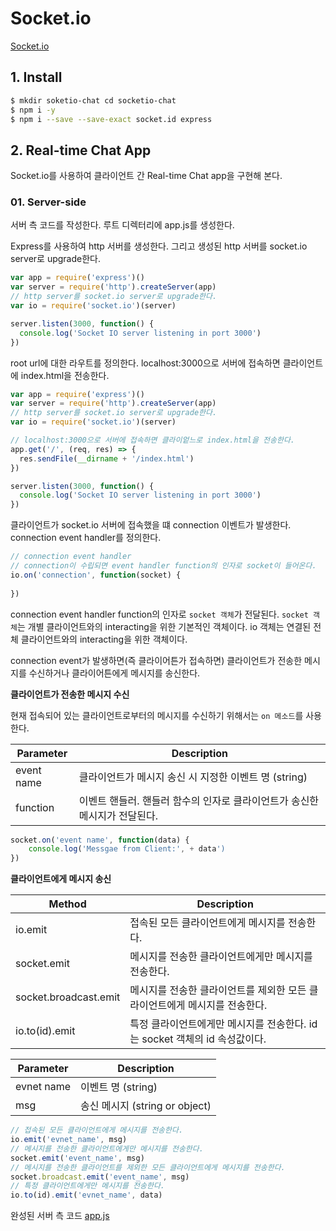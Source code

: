 # Socket.io

[Socket.io](http://socket.io/)

## 1. Install

```bash
$ mkdir soketio-chat cd socketio-chat
$ npm i -y
$ npm i --save --save-exact socket.id express
```

## 2. Real-time Chat App

Socket.io를 사용하여 클라이언트 간 Real-time Chat app을 구현해 본다.

### 01. Server-side

서버 측 코드를 작성한다. 루트 디렉터리에 app.js를 생성한다.

Express를 사용하여 http 서버를 생성한다. 그리고 생성된 http 서버를 socket.io server로 upgrade한다.

```javascript
var app = require('express')()
var server = require('http').createServer(app)
// http server를 socket.io server로 upgrade한다.
var io = require('socket.io')(server)

server.listen(3000, function() {
  console.log('Socket IO server listening in port 3000')
})
```

root url에 대한 라우트를 정의한다. localhost:3000으로 서버에 접속하면 클라이언트에 index.html을 전송한다.

```javascript
var app = require('express')()
var server = require('http').createServer(app)
// http server를 socket.io server로 upgrade한다.
var io = require('socket.io')(server)

// localhost:3000으로 서버에 접속하면 클라이엍느로 index.html을 전송한다.
app.get('/', (req, res) => {
  res.sendFile(__dirname + '/index.html')
})

server.listen(3000, function() {
  console.log('Socket IO server listening in port 3000')
})
```

클라이언트가 socket.io 서버에 접속했을 떄 connection 이벤트가 발생한다. connection event handler를 정의한다.

```javascript
// connection event handler
// connection이 수립되면 event handler function의 인자로 socket이 들어온다.
io.on('connection', function(socket) {
    
})
```

connection event handler function의 인자로 `socket 객체`가 전달된다. `socket 객체`는 개별 클라이언트와의 interacting을 위한 기본적인 객체이다. io 객체는 연결된 전체 클라이언트와의 interacting을 위한 객체이다.

connection event가 발생하면(즉 클라이어튼가 접속하면) 클라이언트가 전송한 메시지를 수신하거나 클라이어튼에게 메시지를 송신한다.

**클라이언트가 전송한 메시지 수신**

현재 접속되어 있는 클라이언트로부터의 메시지를 수신하기 위해서는 `on 메소드`를 사용한다.

| Parameter  | Description                                                  |
| ---------- | ------------------------------------------------------------ |
| event name | 클라이언트가 메시지 송신 시 지정한 이벤트 명 (string)        |
| function   | 이벤트 핸들러. 핸들러 함수의 인자로 클라이언트가 송신한 메시지가 전달된다. |

```javascript
socket.on('event name', function(data) {
    console.log('Messgae from Client:', + data')
})
```

**클라이언트에게 메시지 송신**

| Method                | Description                                                  |
| --------------------- | ------------------------------------------------------------ |
| io.emit               | 접속된 모든 클라이언트에게 메시지를 전송한다.                |
| socket.emit           | 메시지를 전송한 클라이언트에게만 메시지를 전송한다.          |
| socket.broadcast.emit | 메시지를 전송한 클라이언트를 제외한 모든 클라이언트에게 메시지를 전송한다. |
| io.to(id).emit        | 특정 클라이언트에게만 메시지를 전송한다. id는 socket 객체의 id 속성값이다. |

| Parameter  | Description                    |
| ---------- | ------------------------------ |
| evnet name | 이벤트 명 (string)             |
| msg        | 송신 메시지 (string or object) |

```javascript
// 접속된 모든 클라이언트에게 메시지를 전송한다.
io.emit('evnet_name', msg)
// 메시지를 전송한 클라이언트에게만 메시지를 전송한다.
socket.emit('event_name', msg)
// 메시지를 전송한 클라이언트를 제외한 모든 클라이언트에게 메시지를 전송한다.
socket.broadcast.emit('event_name', msg)
// 특정 클라이언트에게만 메시지를 전송한다.
io.to(id).emit('evnet_name', data)
```

완성된 서버 측 코드 [app.js](./socketio-chat/app.js)